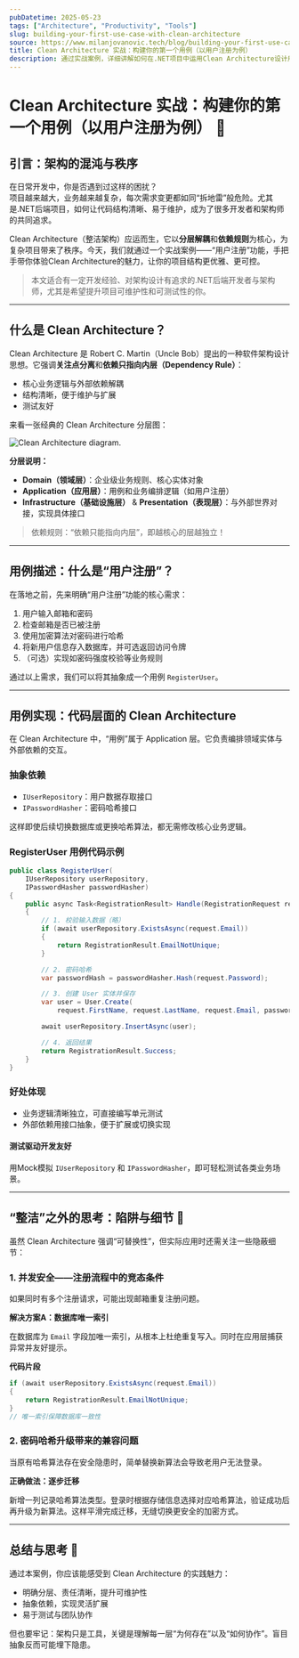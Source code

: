 ```yaml
---
pubDatetime: 2025-05-23
tags: ["Architecture", "Productivity", "Tools"]
slug: building-your-first-use-case-with-clean-architecture
source: https://www.milanjovanovic.tech/blog/building-your-first-use-case-with-clean-architecture
title: Clean Architecture 实战：构建你的第一个用例（以用户注册为例）
description: 通过实战案例，详细讲解如何在.NET项目中运用Clean Architecture设计用户注册功能，提升代码可维护性与结构化能力。
---
```


# Clean Architecture 实战：构建你的第一个用例（以用户注册为例） 🚀

## 引言：架构的混沌与秩序

在日常开发中，你是否遇到过这样的困扰？  
项目越来越大，业务越来越复杂，每次需求变更都如同“拆地雷”般危险。尤其是.NET后端项目，如何让代码结构清晰、易于维护，成为了很多开发者和架构师的共同追求。

Clean Architecture（整洁架构）应运而生，它以**分层解耦**和**依赖规则**为核心，为复杂项目带来了秩序。今天，我们就通过一个实战案例——“用户注册”功能，手把手带你体验Clean Architecture的魅力，让你的项目结构更优雅、更可控。

> 本文适合有一定开发经验、对架构设计有追求的.NET后端开发者与架构师，尤其是希望提升项目可维护性和可测试性的你。

---

## 什么是 Clean Architecture？

Clean Architecture 是 Robert C. Martin（Uncle Bob）提出的一种软件架构设计思想。它强调**关注点分离**和**依赖只指向内层（Dependency Rule）**：

- 核心业务逻辑与外部依赖解耦
- 结构清晰，便于维护与扩展
- 测试友好

来看一张经典的 Clean Architecture 分层图：

![Clean Architecture diagram.](https://www.milanjovanovic.tech/blogs/mnw_098/clean_architecture.png?imwidth=3840)

**分层说明：**

- **Domain（领域层）**：企业级业务规则、核心实体对象
- **Application（应用层）**：用例和业务编排逻辑（如用户注册）
- **Infrastructure（基础设施层）** & **Presentation（表现层）**：与外部世界对接，实现具体接口

> 依赖规则：“依赖只能指向内层”，即越核心的层越独立！

---

## 用例描述：什么是“用户注册”？

在落地之前，先来明确“用户注册”功能的核心需求：

1. 用户输入邮箱和密码
2. 检查邮箱是否已被注册
3. 使用加密算法对密码进行哈希
4. 将新用户信息存入数据库，并可选返回访问令牌
5. （可选）实现如密码强度校验等业务规则

通过以上需求，我们可以将其抽象成一个用例 `RegisterUser`。

---

## 用例实现：代码层面的 Clean Architecture

在 Clean Architecture 中，“用例”属于 Application 层。它负责编排领域实体与外部依赖的交互。

### 抽象依赖

- `IUserRepository`：用户数据存取接口
- `IPasswordHasher`：密码哈希接口

这样即使后续切换数据库或更换哈希算法，都无需修改核心业务逻辑。

### RegisterUser 用例代码示例

```csharp
public class RegisterUser(
    IUserRepository userRepository,
    IPasswordHasher passwordHasher)
{
    public async Task<RegistrationResult> Handle(RegistrationRequest request)
    {
        // 1. 校验输入数据（略）
        if (await userRepository.ExistsAsync(request.Email))
        {
            return RegistrationResult.EmailNotUnique;
        }

        // 2. 密码哈希
        var passwordHash = passwordHasher.Hash(request.Password);

        // 3. 创建 User 实体并保存
        var user = User.Create(
            request.FirstName, request.LastName, request.Email, passwordHash);

        await userRepository.InsertAsync(user);

        // 4. 返回结果
        return RegistrationResult.Success;
    }
}
```

### 好处体现

- 业务逻辑清晰独立，可直接编写单元测试
- 外部依赖用接口抽象，便于扩展或切换实现

#### 测试驱动开发友好

用Mock模拟 `IUserRepository` 和 `IPasswordHasher`，即可轻松测试各类业务场景。

---

## “整洁”之外的思考：陷阱与细节 🧐

虽然 Clean Architecture 强调“可替换性”，但实际应用时还需关注一些隐蔽细节：

### 1. 并发安全——注册流程中的竞态条件

如果同时有多个注册请求，可能出现邮箱重复注册问题。

**解决方案A：数据库唯一索引**

在数据库为 `Email` 字段加唯一索引，从根本上杜绝重复写入。同时在应用层捕获异常并友好提示。

**代码片段**

```csharp
if (await userRepository.ExistsAsync(request.Email))
{
    return RegistrationResult.EmailNotUnique;
}
// 唯一索引保障数据库一致性
```

### 2. 密码哈希升级带来的兼容问题

当原有哈希算法存在安全隐患时，简单替换新算法会导致老用户无法登录。

**正确做法：逐步迁移**

新增一列记录哈希算法类型。登录时根据存储信息选择对应哈希算法，验证成功后再升级为新算法。这样平滑完成迁移，无缝切换更安全的加密方式。

---

## 总结与思考 🌱

通过本案例，你应该能感受到 Clean Architecture 的实践魅力：

- 明确分层、责任清晰，提升可维护性
- 抽象依赖，实现灵活扩展
- 易于测试与团队协作

但也要牢记：架构只是工具，关键是理解每一层“为何存在”以及“如何协作”。盲目抽象反而可能埋下隐患。
